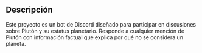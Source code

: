 ## Descripción

Este proyecto es un bot de Discord diseñado para participar en discusiones sobre Plutón y su estatus planetario. Responde a cualquier mención de Plutón con información factual que explica por qué no se considera un planeta.